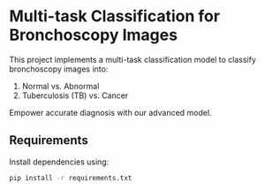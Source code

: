 # Multi-task Classification for Bronchoscopy Images

This project implements a multi-task classification model to classify bronchoscopy images into:
1. Normal vs. Abnormal
2. Tuberculosis (TB) vs. Cancer

Empower accurate diagnosis with our advanced model.

## Requirements

Install dependencies using:
```bash
pip install -r requirements.txt
